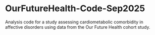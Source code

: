 # OurFutureHealth-Code-Sep2025
Analysis code for a study assessing cardiometabolic comorbidity in affective disorders using data from the Our Future Health cohort study. 
